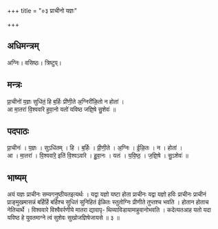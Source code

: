+++
title = "०३ प्राचीनो यज्ञः"

+++
## अधिमन्त्रम्
अग्निः। वसिष्ठः। त्रिष्टुप्।

## मन्त्रः
प्रा॒चीनो॑ य॒ज्ञः सुधि॑तं॒ हि ब॒र्हिः प्री॑णी॒ते अ॒ग्निरी॑ळि॒तो न होता॑ ।  
आ मा॒तरा॑ वि॒श्ववा॑रे हुवा॒नो यतो॑ यविष्ठ जज्ञि॒षे सु॒शेवः॑ ॥

## पदपाठः
प्रा॒चीनः॑ । य॒ज्ञः । सुऽधि॑तम् । हि । ब॒र्हिः । प्री॒णी॒ते । अ॒ग्निः । ई॒ळि॒तः । न । होता॑ ।  
आ । मा॒तरा॑ । वि॒श्ववा॑रे॒ इति॑ वि॒श्वऽवा॑रे । हु॒वा॒नः । यतः॑ । य॒वि॒ष्ठ॒ । ज॒ज्ञि॒षे । सु॒ऽशेवः॑ ॥

## भाष्यम्
अयं यज्ञः प्राचीनः सम्यगनुष्ठीयतइत्यर्थः । यद्वा यज्ञो यष्टा होता प्राचीनः यद्वा यज्ञो हविः प्राचीनः प्राचीनं प्राङ्मुखमासन्नं बर्हिर्हि बर्हिश्च सुधितं सुनिहितं ईळितः स्तुतोग्निः प्रीणीते तुप्तश्च भवति । होतान होताच नेतिचार्थे । विश्ववारे विश्वैवर्रणीये मातरा द्यावापृ- थिव्याविडायामाहुवानोभवति । कदेत्यतआह यतो यदा यविष्ठ हे युवतमाग्ने त्वं सुशेवः सुखोजज्ञिषेजायसे ॥ ३ ॥